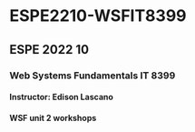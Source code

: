 # ESPE2210-WSFIT8399
## ESPE 2022 10 
### Web Systems Fundamentals  IT 8399
#### Instructor: Edison Lascano
#### WSF unit 2 workshops
